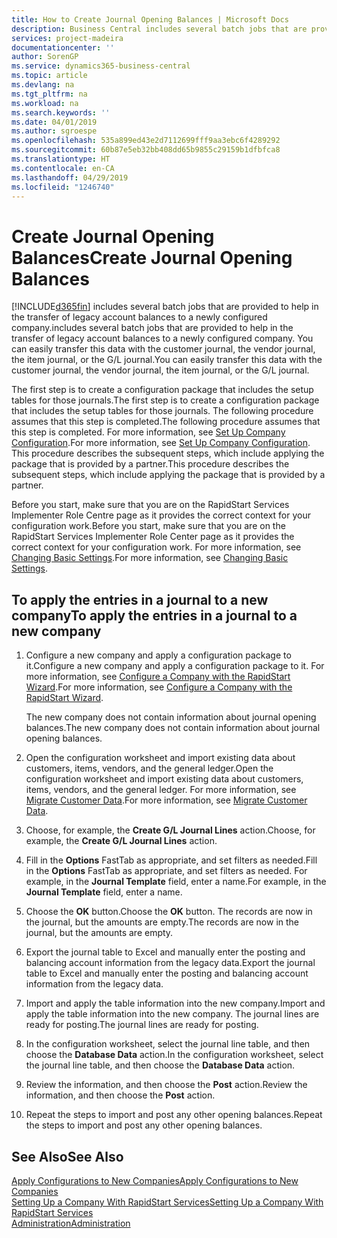 ```yaml
---
title: How to Create Journal Opening Balances | Microsoft Docs
description: Business Central includes several batch jobs that are provided to help in the transfer of legacy account balances to a newly configured company. You can easily transfer this data with journals postings.
services: project-madeira
documentationcenter: ''
author: SorenGP
ms.service: dynamics365-business-central
ms.topic: article
ms.devlang: na
ms.tgt_pltfrm: na
ms.workload: na
ms.search.keywords: ''
ms.date: 04/01/2019
ms.author: sgroespe
ms.openlocfilehash: 535a899ed43e2d7112699fff9aa3ebc6f4289292
ms.sourcegitcommit: 60b87e5eb32bb408dd65b9855c29159b1dfbfca8
ms.translationtype: HT
ms.contentlocale: en-CA
ms.lasthandoff: 04/29/2019
ms.locfileid: "1246740"
---
```

# <a name="create-journal-opening-balances"></a><span data-ttu-id="5ee4f-104">Create Journal Opening Balances</span><span class="sxs-lookup"><span data-stu-id="5ee4f-104">Create Journal Opening Balances</span></span>
[!INCLUDE[d365fin](includes/d365fin_md.md)] <span data-ttu-id="5ee4f-105">includes several batch jobs that are provided to help in the transfer of legacy account balances to a newly configured company.</span><span class="sxs-lookup"><span data-stu-id="5ee4f-105">includes several batch jobs that are provided to help in the transfer of legacy account balances to a newly configured company.</span></span> <span data-ttu-id="5ee4f-106">You can easily transfer this data with the customer journal, the vendor journal, the item journal, or the G/L journal.</span><span class="sxs-lookup"><span data-stu-id="5ee4f-106">You can easily transfer this data with the customer journal, the vendor journal, the item journal, or the G/L journal.</span></span>

<span data-ttu-id="5ee4f-107">The first step is to create a configuration package that includes the setup tables for those journals.</span><span class="sxs-lookup"><span data-stu-id="5ee4f-107">The first step is to create a configuration package that includes the setup tables for those journals.</span></span> <span data-ttu-id="5ee4f-108">The following procedure assumes that this step is completed.</span><span class="sxs-lookup"><span data-stu-id="5ee4f-108">The following procedure assumes that this step is completed.</span></span> <span data-ttu-id="5ee4f-109">For more information, see [Set Up Company Configuration](admin-set-up-company-configuration.md).</span><span class="sxs-lookup"><span data-stu-id="5ee4f-109">For more information, see [Set Up Company Configuration](admin-set-up-company-configuration.md).</span></span> <span data-ttu-id="5ee4f-110">This procedure describes the subsequent steps, which include applying the package that is provided by a partner.</span><span class="sxs-lookup"><span data-stu-id="5ee4f-110">This procedure describes the subsequent steps, which include applying the package that is provided by a partner.</span></span>  

<span data-ttu-id="5ee4f-111">Before you start, make sure that you are on the RapidStart Services Implementer Role Centre page as it provides the correct context for your configuration work.</span><span class="sxs-lookup"><span data-stu-id="5ee4f-111">Before you start, make sure that you are on the RapidStart Services Implementer Role Center page as it provides the correct context for your configuration work.</span></span> <span data-ttu-id="5ee4f-112">For more information, see [Changing Basic Settings](ui-change-basic-settings.md).</span><span class="sxs-lookup"><span data-stu-id="5ee4f-112">For more information, see [Changing Basic Settings](ui-change-basic-settings.md).</span></span>

## <a name="to-apply-the-entries-in-a-journal-to-a-new-company"></a><span data-ttu-id="5ee4f-113">To apply the entries in a journal to a new company</span><span class="sxs-lookup"><span data-stu-id="5ee4f-113">To apply the entries in a journal to a new company</span></span>  
1. <span data-ttu-id="5ee4f-114">Configure a new company and apply a configuration package to it.</span><span class="sxs-lookup"><span data-stu-id="5ee4f-114">Configure a new company and apply a configuration package to it.</span></span> <span data-ttu-id="5ee4f-115">For more information, see [Configure a Company with the RapidStart Wizard](admin-how-to-configure-a-company-with-the-rapidstart-wizard.md).</span><span class="sxs-lookup"><span data-stu-id="5ee4f-115">For more information, see [Configure a Company with the RapidStart Wizard](admin-how-to-configure-a-company-with-the-rapidstart-wizard.md).</span></span>  

    <span data-ttu-id="5ee4f-116">The new company does not contain information about journal opening balances.</span><span class="sxs-lookup"><span data-stu-id="5ee4f-116">The new company does not contain information about journal opening balances.</span></span>  

2. <span data-ttu-id="5ee4f-117">Open the configuration worksheet and import existing data about customers, items, vendors, and the general ledger.</span><span class="sxs-lookup"><span data-stu-id="5ee4f-117">Open the configuration worksheet and import existing data about customers, items, vendors, and the general ledger.</span></span> <span data-ttu-id="5ee4f-118">For more information, see [Migrate Customer Data](admin-migrate-customer-data.md).</span><span class="sxs-lookup"><span data-stu-id="5ee4f-118">For more information, see [Migrate Customer Data](admin-migrate-customer-data.md).</span></span>  
3. <span data-ttu-id="5ee4f-119">Choose, for example, the **Create G/L Journal Lines** action.</span><span class="sxs-lookup"><span data-stu-id="5ee4f-119">Choose, for example, the **Create G/L Journal Lines** action.</span></span>  
4. <span data-ttu-id="5ee4f-120">Fill in the **Options** FastTab as appropriate, and set filters as needed.</span><span class="sxs-lookup"><span data-stu-id="5ee4f-120">Fill in the **Options** FastTab as appropriate, and set filters as needed.</span></span> <span data-ttu-id="5ee4f-121">For example, in the **Journal Template** field, enter a name.</span><span class="sxs-lookup"><span data-stu-id="5ee4f-121">For example, in the **Journal Template** field, enter a name.</span></span>  
5. <span data-ttu-id="5ee4f-122">Choose the **OK** button.</span><span class="sxs-lookup"><span data-stu-id="5ee4f-122">Choose the **OK** button.</span></span> <span data-ttu-id="5ee4f-123">The records are now in the journal, but the amounts are empty.</span><span class="sxs-lookup"><span data-stu-id="5ee4f-123">The records are now in the journal, but the amounts are empty.</span></span>  
6. <span data-ttu-id="5ee4f-124">Export the journal table to Excel and manually enter the posting and balancing account information from the legacy data.</span><span class="sxs-lookup"><span data-stu-id="5ee4f-124">Export the journal table to Excel and manually enter the posting and balancing account information from the legacy data.</span></span>
7. <span data-ttu-id="5ee4f-125">Import and apply the table information into the new company.</span><span class="sxs-lookup"><span data-stu-id="5ee4f-125">Import and apply the table information into the new company.</span></span> <span data-ttu-id="5ee4f-126">The journal lines are ready for posting.</span><span class="sxs-lookup"><span data-stu-id="5ee4f-126">The journal lines are ready for posting.</span></span>  
8. <span data-ttu-id="5ee4f-127">In the configuration worksheet, select the journal line table, and then choose the **Database Data** action.</span><span class="sxs-lookup"><span data-stu-id="5ee4f-127">In the configuration worksheet, select the journal line table, and then choose the **Database Data** action.</span></span>  
9. <span data-ttu-id="5ee4f-128">Review the information, and then choose the **Post** action.</span><span class="sxs-lookup"><span data-stu-id="5ee4f-128">Review the information, and then choose the **Post** action.</span></span>  
10. <span data-ttu-id="5ee4f-129">Repeat the steps to import and post any other opening balances.</span><span class="sxs-lookup"><span data-stu-id="5ee4f-129">Repeat the steps to import and post any other opening balances.</span></span>  

## <a name="see-also"></a><span data-ttu-id="5ee4f-130">See Also</span><span class="sxs-lookup"><span data-stu-id="5ee4f-130">See Also</span></span>  
[<span data-ttu-id="5ee4f-131">Apply Configurations to New Companies</span><span class="sxs-lookup"><span data-stu-id="5ee4f-131">Apply Configurations to New Companies</span></span>](admin-apply-configuration-to-new-companies.md)  
[<span data-ttu-id="5ee4f-132">Setting Up a Company With RapidStart Services</span><span class="sxs-lookup"><span data-stu-id="5ee4f-132">Setting Up a Company With RapidStart Services</span></span>](admin-set-up-a-company-with-rapidstart.md)  
[<span data-ttu-id="5ee4f-133">Administration</span><span class="sxs-lookup"><span data-stu-id="5ee4f-133">Administration</span></span>](admin-setup-and-administration.md)
